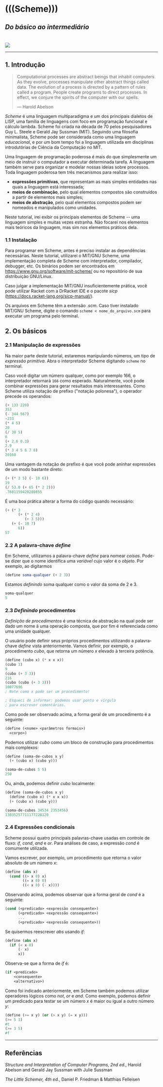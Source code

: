 # **(((Scheme)))**
## _Do básico ao intermediário_
#
![](wizard.jpg)

---

## 1. Introdução
>Computational processes are abstract beings that inhabit computers. As they evolve, processes manipulate other abstract things called data. The evolution of a process is directed by a pattern of rules called a program. People create programs to direct processes. In effect, we conjure the spirits of the computer with our spells.
>
>― Harold Abelson

_Scheme_ é uma linguagem multiparadigma e um dos principais dialetos de LISP, uma família de linguagens com foco em programação funcional e cálculo lambda. Scheme foi criada na década de 70 pelos pesquisadores Guy L. Steele e Gerald Jay Sussman (MIT). Seguindo uma filosofia minimalista, Scheme pode ser considerada como uma linguagem _educacional_, e por um bom tempo foi a linguagem utilizada em disciplinas introdutórias de Ciência da Computação no MIT.

Uma linguagem de programação poderosa é mais do que simplesmente um meio de instruir o computador a executar determinada tarefa. A linguagem também serve para organizar e modelar nossas ideias sobre processos. Toda linguagem poderosa tem três mecanismos para realizar isso:

* **expressões primitivas**, que representam as mais simples entidades nas quais a linguagem está interessada;
* **meios de combinação**, pelo qual elementos compostos são construídos a partir de elementos mais simples;
* **meios de abstração**, pelo qual elementos compostos podem ser nomeados e manipulados como unidades.

Neste tutorial, irei exibir os principais elementos de Scheme -- uma linguagem simples e muitas vezes estranha. Não focarei nos elementos mais teóricos da linguagem, mas sim nos elementos práticos dela.

### 1.1 Instalação
Para programar em Scheme, antes é preciso instalar as dependências necessárias. Neste tutorial, utilizarei o MIT/GNU Scheme, uma implementação completa de Scheme com interpretador, compilador, debugger, etc. Os binários podem ser encontrados em https://www.gnu.org/software/mit-scheme/
ou no repositório de sua distribuição GNU/Linux.

Caso julgar a implementação MIT/GNU insuficientemente prática, você pode utilizar Racket com a DrRacket IDE e o pacote _sicp_ (https://docs.racket-lang.org/sicp-manual/).

Os arquivos em Scheme têm a extensão _.scm_. Caso tiver instalado MIT/GNU Scheme, digite o comando `scheme < nome_do_arquivo.scm` para executar um programa pelo terminal.

## 2. Os básicos
### 2.1 Manipulação de expressões
Na maior parte deste tutorial, estaremos manipulando números, um tipo de _expressão primitiva_. Abra o interpretador Scheme digitando `scheme` no terminal.

Caso você digitar um número qualquer, como por exemplo 166, o interpretador retornará `166` como esperado. Naturalmente, você pode combinar expressões para gerar resultados mais interessantes. Como Scheme utiliza notação de prefixo ("notação polonesa"), o operador precede os operandos:

```scheme
(+ 133 220)
353
(- 344 567)
-233
(* 4 5)
20
(/ 30 5)
6
(+ 2.6 0.3)
2.9
(* 3 4 5 6 7 8)
20160
```
Uma vantagem da notação de prefixo é que você pode aninhar expressões de um modo bastante direto:

```scheme
(+ (* 3 5) (- 10 6))
19
(/ 53.0 (+ 65 (* 2 2)))
.7681159420289855
```
É uma boa prática alterar a forma do código quando necessário:
```scheme
(+ (* 3
      (+ (* 2 4)
         (+ 3 5)))
   (+ (- 10 7)
      6))
57
```

### 2.2 A palavra-chave _define_
Em Scheme, utilizamos a palavra-chave _define_ para nomear _coisas_. Pode-se dizer que o nome identifica uma _variável_ cujo valor é o _objeto_. Por exemplo, ao digitarmos

```scheme
(define soma-qualquer (+ 2 3))
```
Estamos _definindo_ soma qualquer como o valor da soma de 2 e 3.

```scheme
soma-qualquer
5
```

### 2.3 _Definindo_ procedimentos
_Definição de procedimentos_ é uma técnica de abstração na qual pode ser dado um nome à uma operação composta, que por fim é referenciada como uma unidade qualquer.

O usuário pode definir seus próprios procedimentos utilizando a palavra-chave _define_ vista anteriormente. Vamos definir, por exemplo, o procedimento _cubo_, que retorna um número _x_ elevado à terceira potência.

```scheme
(define (cubo x) (* x x x))
(cubo 3)
9
(cubo (+ 3 3))
216
(cubo (cubo (+ 3 3)))
10077696
; Note como x pode ser um procedimento!

; Esqueci de informar: podemos usar ponto e vírgula
; para escrever comentários.
```

Como pode ser observado acima, a forma geral de um procedimento é a seguinte:

```scheme
(define (<nome> <parâmetros formais>)
  <corpo>)
```
Podemos utilizar _cubo_ como um bloco de construção para procedimentos mais complexos:

```scheme
(define (soma-de-cubos x y)
  (+ (cubo x) (cubo y)))

(soma-de-cubos 5 5)
250
```

Ou, ainda, podemos definir _cubo_ localmente:

```scheme
(define (soma-de-cubos x y)
  (define (cubo x) (* x x x))
  (+ (cubo x) (cubo y)))

(soma-de-cubos 34534 2353456)
13035257711177228120
```

### 2.4 Expressões condicionais
Scheme possui quatro principais palavras-chave usadas em controle de fluxo: _if_, _cond_, _and_ e _or_. Para análises de caso, a expressão _cond_ é comumente utilizada.

Vamos escrever, por exemplo, um procedimento que retorna o valor absoluto de um número _x_:

```scheme
(define (abs x)
  (cond ((> x 0) x)
        ((= x 0) 0)
        ((< x 0) (- x))))
```

Observando acima, podemos observar que a forma geral de _cond_ é a seguinte:

```scheme
(cond (<predicado> <expressão consequente>)
      (<predicado> <expressão consequente>)
      ...
      (<predicado> <expressão consequente>))
```

Se quisermos reescrever _abs_ usando _if_:

```scheme
(define (abs x)
  (if (< x 0)
      (- x)
      x))
```

Observa-se que a forma de _if_ é:

```scheme
(if <predicado>
    <consequente>
    <alternativo>)
```

Como foi indicado anteriormente, em Scheme também podemos utilizar operadores lógicos como _not_, _or_ e _and_. Como exemplo, podemos definir um predicado para testar se um número _x_ é maior ou igual a outro número _y_:

```scheme
(define (>= x y) (or (> x y) (= x y)))
(>= 5 3)
#t
(>= 3 5)
#f
```



---

## Referências
_Structure and Interpretation of Computer Programs, 2nd ed._, Harold Abelson and Gerald Jay Sussman with Julie Sussman

_The Little Schemer, 4th ed._, Daniel P. Friedman & Matthias Felleisen
